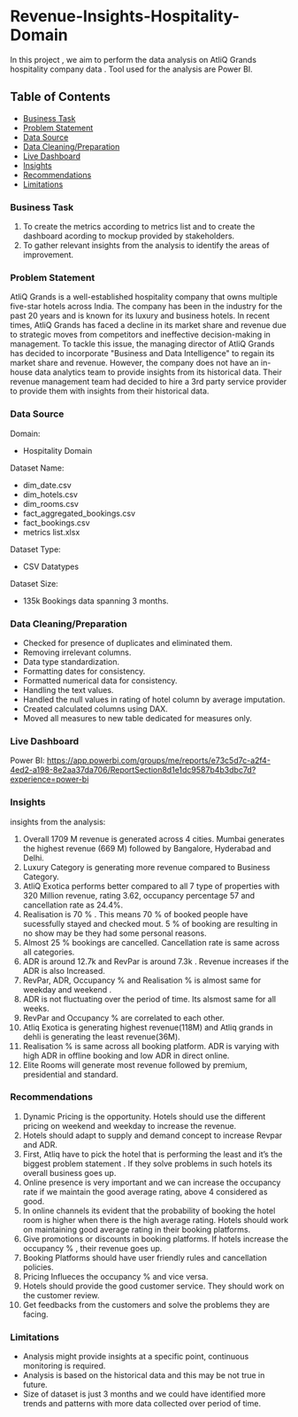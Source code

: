 # Revenue-Insights-Hospitality-Domain
In this project , we aim to perform the data analysis on AtliQ Grands hospitality company data .  Tool used for the analysis are Power BI.

## Table of Contents
- [Business Task](#business-task)
- [Problem Statement](#problem-statement)
- [Data Source](#data-source)
- [Data Cleaning/Preparation](#data-cleaningpreparation)
- [Live Dashboard](#live-dashboard)
- [Insights](#insights)
- [Recommendations](#recommendations)
- [Limitations](#limitations)
  
### Business Task
1. To create the metrics according to metrics list and to create the dashboard acording to mockup provided by stakeholders. 
2. To gather relevant insights from the analysis to identify the areas of improvement.

### Problem Statement
AtliQ Grands is a well-established hospitality company that owns multiple five-star hotels across India. The company has been in the industry for the past 20 years and is known for its luxury and business hotels. In recent times, AtliQ Grands has faced a decline in its market share and revenue due to strategic moves from competitors and ineffective decision-making in management. To tackle this issue, the managing director of AtliQ Grands has decided to incorporate "Business and Data Intelligence" to regain its market share and revenue. However, the company does not have an in-house data analytics team to provide insights from its historical data. Their revenue management team had decided to hire a 3rd party service provider to provide them with insights from their historical data.

### Data Source
Domain:
- Hospitality Domain

Dataset Name:
- dim_date.csv
- dim_hotels.csv
- dim_rooms.csv
- fact_aggregated_bookings.csv
- fact_bookings.csv
- metrics list.xlsx

Dataset Type: 
- CSV Datatypes

Dataset Size: 
- 135k Bookings data spanning 3 months.

### Data Cleaning/Preparation

- Checked for presence of duplicates and eliminated them.
- Removing irrelevant columns.
- Data type standardization.
- Formatting dates for consistency.
- Formatted numerical data for consistency.
- Handling the text values.
- Handled the null values in rating of hotel column by average imputation.
- Created calculated columns using DAX.
- Moved all measures to new table dedicated for measures only. 

### Live Dashboard
Power BI:
https://app.powerbi.com/groups/me/reports/e73c5d7c-a2f4-4ed2-a198-8e2aa37da706/ReportSection8d1e1dc9587b4b3dbc7d?experience=power-bi


### Insights
insights from the analysis:
1. Overall 1709 M revenue is generated across 4 cities. Mumbai generates the highest revenue (669 M) followed by Bangalore, Hyderabad and Delhi.
2. Luxury Category is generating more revenue compared to Business Category.  
3. AtliQ Exotica performs better compared to all 7 type of properties with 320 Million revenue, rating 3.62, occupancy percentage 57 and cancellation rate as 24.4%.
4. Realisation is 70 % . This means 70 % of booked people have sucessfully stayed and checked mout. 5 % of booking are resulting in no show may be they had some personal reasons.
5. Almost 25 % bookings are cancelled. Cancellation rate is same across all categories.
6. ADR is around 12.7k and RevPar is around 7.3k . Revenue increases if the ADR is also Increased.
7. RevPar, ADR, Occupancy % and Realisation % is almost same for weekday and weekend .
8. ADR is not fluctuating over the period of time. Its alsmost same for all weeks.
9. RevPar and Occupancy % are correlated to each other.
10. Atliq Exotica is generating highest revenue(118M) and Atliq grands in dehli is generating the least revenue(36M).
11. Realisation % is same across all booking platform. ADR is varying with high ADR in offline booking and low ADR in direct online. 
12. Elite Rooms will generate most revenue followed by premium, presidential and standard. 

### Recommendations
1. Dynamic Pricing is the opportunity. Hotels should use the different pricing on weekend and weekday to increase the revenue.
2. Hotels should adapt to supply and demand concept to increase Revpar and ADR. 
3. First, Atliq have to pick the hotel that is performing the least and it’s the biggest problem statement . If they solve problems in such hotels its overall business goes up. 
4. Online presence is very important and we can increase the occupancy rate if we maintain the good average rating, above 4 considered as good.
5. In online channels its evident that the probability of booking the hotel room is higher when there is the high average rating. Hotels should work on maintaining good average rating in their booking platforms.
6. Give promotions or discounts in booking platforms. If hotels increase the occupancy % , their revenue goes up.
7. Booking Platforms should have user friendly rules and cancellation policies. 
8. Pricing Influeces the occupancy % and vice versa.
9. Hotels should provide the good customer service. They should work on the customer review.
10. Get feedbacks from the customers and solve the problems they are facing.
   
### Limitations 
- Analysis might provide insights at a specific point, continuous monitoring is required. 
- Analysis is based on the historical data and this may be not true in future.
- Size of dataset is just 3 months and we could have identified more trends and patterns with more data collected over period of time. 

